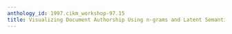 ```yaml
---
anthology_id: 1997.cikm_workshop-97.15
title: Visualizing Document Authorship Using n-grams and Latent Semantic Indexing
---
```

